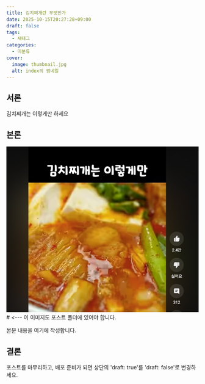 ```yaml
---
title: 김치찌개란 무엇인가
date: 2025-10-15T20:27:28+09:00
draft: false
tags:
  - 새태그
categories:
  - 미분류
cover:
  image: thumbnail.jpg
  alt: index의 썸네일
---
```


## 서론

김치찌개는 이렇게만 하세요

## 본론

![이미지](image1.jpg) # <--- 이 이미지도 포스트 폴더에 있어야 합니다.

본문 내용을 여기에 작성합니다.

## 결론

포스트를 마무리하고, 배포 준비가 되면 상단의 'draft: true'를 'draft: false'로 변경하세요.